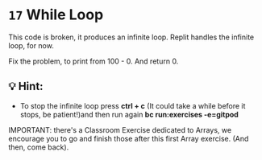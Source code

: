 # `17` While Loop

This code is broken, it produces an infinite loop. Replit handles the infinite loop, for now.

Fix the problem, to print from 100 - 0. And return 0.

## 💡 Hint:

- To stop the infinite loop press **ctrl + c** (It could take a while before it stops, be patient!)and then run again **bc run:exercises -e=gitpod**


IMPORTANT: there's a Classroom Exercise dedicated to Arrays, we encourage you to go and finish those after this first Array exercise. (And then, come back).

